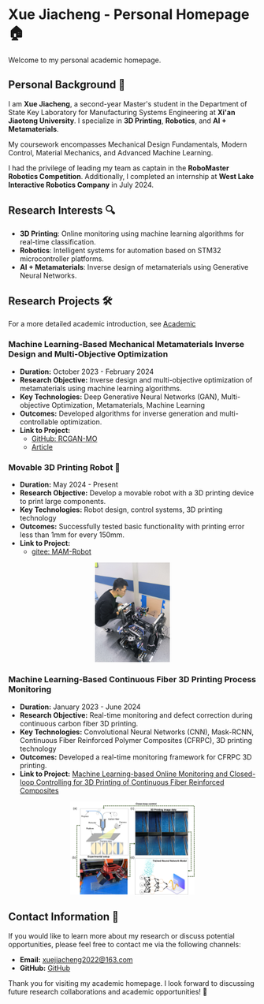 # Xue Jiacheng - Personal Homepage 🏠

Welcome to my personal academic homepage.
## Personal Background 👤

I am **Xue Jiacheng**, a second-year Master's student in the Department of State Key Laboratory for Manufacturing Systems Engineering at **Xi'an Jiaotong University**. I specialize in **3D Printing**, **Robotics**, and **AI + Metamaterials**.

My coursework encompasses Mechanical Design Fundamentals, Modern Control, Material Mechanics, and Advanced Machine Learning.

I had the privilege of leading my team as captain in the **RoboMaster Robotics Competition**. Additionally, I completed an internship at **West Lake Interactive Robotics Company** in July 2024.

## Research Interests 🔍

- **3D Printing**: Online monitoring using machine learning algorithms for real-time classification.
- **Robotics**: Intelligent systems for automation based on STM32 microcontroller platforms.
- **AI + Metamaterials**: Inverse design of metamaterials using Generative Neural Networks.


## Research Projects 🛠️

For a more detailed academic introduction, see [Academic](Academic/Academic.md)

### Machine Learning-Based Mechanical Metamaterials Inverse Design and Multi-Objective Optimization


- **Duration:** October 2023 - February 2024
- **Research Objective:** Inverse design and multi-objective optimization of metamaterials using machine learning algorithms.
- **Key Technologies:** Deep Generative Neural Networks (GAN), Multi-objective Optimization, Metamaterials, Machine Learning
- **Outcomes:** Developed algorithms for inverse generation and multi-controllable optimization.
- **Link to Project:**
  - [GitHub: RCGAN-MO](https://github.com/logan14925/RCGAN-MO)
  - [Article](https://github.com/logan14925/RCGAN-MO)

### Movable 3D Printing Robot 🤖

- **Duration:** May 2024 - Present
- **Research Objective:** Develop a movable robot with a 3D printing device to print large components.
- **Key Technologies:** Robot design, control systems, 3D printing technology
- **Outcomes:** Successfully tested basic functionality with printing error less than 1mm for every 150mm.
- **Link to Project:**
  - [gitee: MAM-Robot](https://gitee.com/jcXue/mam_-robot)

<p align="center">
  <img src="assets/MAM_testing.jpg" width=30%">
</p>

### Machine Learning-Based Continuous Fiber 3D Printing Process Monitoring

- **Duration:** January 2023 - June 2024
- **Research Objective:** Real-time monitoring and defect correction during continuous carbon fiber 3D printing.
- **Key Technologies:** Convolutional Neural Networks (CNN), Mask-RCNN, Continuous Fiber Reinforced Polymer Composites (CFRPC), 3D printing technology
- **Outcomes:** Developed a real-time monitoring framework for CFRPC 3D printing.
- **Link to Project:** [Machine Learning-based Online Monitoring and Closed-loop Controlling for 3D Printing of Continuous Fiber Reinforced Composites](https://www.sciencedirect.com/science/article/pii/S2950431725000061)

<p align="center">
  <img src="assets/AI_CFRPC.jpg" width=50%">
</p>



## Contact Information 📧

If you would like to learn more about my research or discuss potential opportunities, please feel free to contact me via the following channels:

- **Email:** xuejiacheng2022@163.com
- **GitHub:** [GitHub](https://github.com/logan14925)

Thank you for visiting my academic homepage. I look forward to discussing future research collaborations and academic opportunities! 🙏

